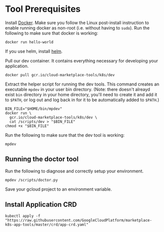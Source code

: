 # Tool Prerequisites

Install [Docker](https://docs.docker.com/install/). Make sure you follow the
Linux post-install instruction to enable running docker as non-root (i.e.
without having to `sudo`). Run the following to make sure that docker is
working:

```shell
docker run hello-world
```

If you use helm, install [helm](https://github.com/helm/helm).

Pull our dev container. It contains everything necessary for developing
your application.

```shell
docker pull gcr.io/cloud-marketplace-tools/k8s/dev
```

Extract the helper script for running the dev tools. This command creates
an executable `mpdev` in your user bin directory. (Note: there doesn't
alreayd exist `bin` directory in your home directory, you'll need to create
it and add it to `$PATH`, or log out and log back in for it to be
automatically added to `$PATH`.)

```shell
BIN_FILE="$HOME/bin/mpdev"
docker run \
  gcr.io/cloud-marketplace-tools/k8s/dev \
  cat /scripts/dev > "$BIN_FILE"
chmod +x "$BIN_FILE"
```

Run the following to make sure that the dev tool is working:

```shell
mpdev
```

## Running the doctor tool

Run the following to diagnose and correctly setup your environment.

```shell
mpdev /scripts/doctor.py
```

Save your gcloud project to an environment variable.


## Install Application CRD

```shell
kubectl apply -f "https://raw.githubusercontent.com/GoogleCloudPlatform/marketplace-k8s-app-tools/master/crd/app-crd.yaml"
```
